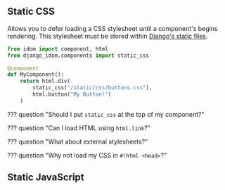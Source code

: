 ## Static CSS

Allows you to defer loading a CSS stylesheet until a component's begins rendering. This stylesheet must be stored within [Django's static files](https://docs.djangoproject.com/en/dev/howto/static-files/).

```python title="components.py"
from idom import component, html
from django_idom.components import static_css

@component
def MyComponent():
    return html.div(
        static_css("/static/css/buttons.css"),
        html.button("My Button!")
    )
```

??? question "Should I put `static_css` at the top of my component?"

<!-- Yes, to ensure proper load order -->

??? question "Can I load HTML using `html.link`?"

??? question "What about external stylesheets?"

??? question "Why not load my CSS in `#!html <head>`?"

<!-- Generally, Django stylesheets are loaded in your `#!html <head>` using the `#!jinja {% load static %}` template tag.  -->

## Static JavaScript

<!-- In progress -->
